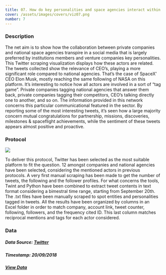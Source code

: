 ```yaml
---
title: 07. How do key personalities and space agencies interact within Twitter?
cover: /assets/images/covers/viz07.png
number: 7
---
```

### Description
The net aim is to show how the collaboration between private companies and national space agencies transpire in a social media that is largely preferred by institutions members and venture companies key personalities. This Twitter scraping visualization displays how these actors are related. The tweets collected show the relevance of CEO’s, playing a more significant role compared to national agencies.
That’s the case of SpaceX’ CEO Elon Musk, mostly reaching the same following of NASA on this platform. It’s interesting to notice how all actors are involved in a sort of “tag game”.  Private companies tagging national agencies that answer them back, private companies tagging their competitors, CEO’s talking directly one to another, and so on. The information provided in this network concerns this particular communicational featured in the sector. By reporting some of the most interesting tweets, it’s seen how a large majority concern mutual congratulations for partnership, missions, discoveries, milestones & spaceflight achievements, while the sentiment of these tweets appears almost positive and proactive. 


### Protocol
<img class="protocolli" src="/assets/images/protocols/protocol-7.png"/>

To deliver this protocol, Twitter has been selected as the most suitable platform to fit the question. 12 amongst companies and national agencies have been selected, considering the mentioned actors in previous protocols. A very first manual scraping has been made to get the number of tweets, the following and the follower profiles. For what concerns the tools, Twint and Python have been combined to extract tweet contents in text format considering a bimestral time range, starting from September 20th. The .txt files have been manually scraped to spot entities and personalities tagged in tweets.
All the results have been organized by columns in an Excel folder in order to match company, account link, tweet counter, following, followers, and the frequency cited ID. 
This last column matches reciprocal mentions and tags for each actor considered. 

### Data
##### Data Source: [Twitter](http://twitter.com/)
##### Timestamp: 20/09/2018
##### [View Data](https://drive.google.com/open?id=119hHTitTPfUreQIgDgPdkhSF_-_CYEOv)
